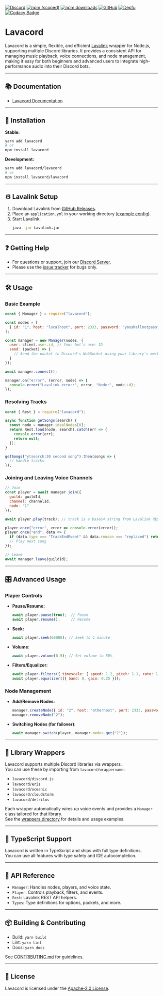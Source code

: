 [![Discord](https://discordapp.com/api/guilds/323779330033319941/embed.png)](https://discord.gg/wXrjZmV)
[![npm (scoped)](https://img.shields.io/npm/v/lavacord?label=npm%20version)](https://www.npmjs.com/package/lavacord)
[![npm downloads](https://img.shields.io/npm/dt/lavacord.svg?label=total%20downloads)](https://www.npmjs.com/package/lavacord)
[![GitHub](https://img.shields.io/github/license/lavacord/lavacord)](https://github.com/lavacord/lavacord/)
[![Depfu](https://badges.depfu.com/badges/70051aad57dddc0c44a990d26b1f6e23/overview.svg)](https://depfu.com/github/lavacord/Lavacord?project_id=11810)
[![Codacy Badge](https://app.codacy.com/project/badge/Grade/24960ea4889c4fb2a949cc4abc441ac5)](https://app.codacy.com/gh/lavacord/Lavacord/dashboard?utm_source=gh&utm_medium=referral&utm_content=&utm_campaign=Badge_grade)

# Lavacord

Lavacord is a simple, flexible, and efficient [Lavalink](https://github.com/lavalink-devs/Lavalink) wrapper for Node.js, supporting multiple Discord libraries. It provides a consistent API for managing music playback, voice connections, and node management, making it easy for both beginners and advanced users to integrate high-performance audio into their Discord bots.

---

## 📚 Documentation

- [Lavacord Documentation](https://lavacord.github.io/Lavacord/)

---

## 🚀 Installation

**Stable:**
```bash
yarn add lavacord
# or
npm install lavacord
```

**Development:**
```bash
yarn add lavacord/lavacord
# or
npm install lavacord/lavacord
```

---

## ⚙️ Lavalink Setup

1. Download Lavalink from [GitHub Releases](https://github.com/lavalink-devs/Lavalink/releases).
2. Place an `application.yml` in your working directory ([example config](https://github.com/lavalink-devs/Lavalink/blob/master/LavalinkServer/application.yml.example)).
3. Start Lavalink:
   ```bash
   java -jar Lavalink.jar
   ```

---

## ❓ Getting Help

- For questions or support, join our [Discord Server](https://discord.gg/wXrjZmV).
- Please use the [issue tracker](https://github.com/lavacord/lavacord/issues) for bugs only.

---

## 🛠️ Usage

### Basic Example

```js
const { Manager } = require("lavacord");

const nodes = [
  { id: "1", host: "localhost", port: 2333, password: "youshallnotpass" }
];

const manager = new Manager(nodes, {
  user: client.user.id, // Your bot's user ID
  send: (packet) => {
    // Send the packet to Discord's WebSocket using your library's method
  }
});

await manager.connect();

manager.on("error", (error, node) => {
  console.error("Lavalink error:", error, "Node:", node.id);
});
```

### Resolving Tracks

```js
const { Rest } = require("lavacord");

async function getSongs(search) {
  const node = manager.idealNodes[0];
  return Rest.load(node, search).catch(err => {
    console.error(err);
    return null;
  });
}

getSongs("ytsearch:30 second song").then(songs => {
  // handle tracks
});
```

### Joining and Leaving Voice Channels

```js
// Join
const player = await manager.join({
  guild: guildId,
  channel: channelId,
  node: "1"
});

await player.play(track); // track is a base64 string from Lavalink REST

player.once("error", error => console.error(error));
player.once("end", data => {
  if (data.type === "TrackEndEvent" && data.reason === "replaced") return;
  // Play next song
});

// Leave
await manager.leave(guildId);
```

---

## 🎛️ Advanced Usage

### Player Controls

- **Pause/Resume:**
  ```js
  await player.pause(true);  // Pause
  await player.resume();     // Resume
  ```
- **Seek:**
  ```js
  await player.seek(60000); // Seek to 1 minute
  ```
- **Volume:**
  ```js
  await player.volume(0.5); // Set volume to 50%
  ```
- **Filters/Equalizer:**
  ```js
  await player.filters({ timescale: { speed: 1.2, pitch: 1.1, rate: 1.0 } });
  await player.equalizer([{ band: 0, gain: 0.25 }]);
  ```

### Node Management

- **Add/Remove Nodes:**
  ```js
  manager.createNode({ id: "2", host: "otherhost", port: 2333, password: "pass" });
  manager.removeNode("2");
  ```
- **Switching Nodes (for failover):**
  ```js
  await manager.switch(player, manager.nodes.get("2"));
  ```

---

## 🤖 Library Wrappers

Lavacord supports multiple Discord libraries via wrappers.  
You can use these by importing from `lavacord/wrappername`:

- `lavacord/discord.js`
- `lavacord/eris`
- `lavacord/oceanic`
- `lavacord/cloudstorm`
- `lavacord/detritus`

Each wrapper automatically wires up voice events and provides a `Manager` class tailored for that library.  
See the [wrappers directory](src/wrappers/) for details and usage examples.

---

## 📝 TypeScript Support

Lavacord is written in TypeScript and ships with full type definitions.  
You can use all features with type safety and IDE autocompletion.

---

## 🧩 API Reference

- `Manager`: Handles nodes, players, and voice state.
- `Player`: Controls playback, filters, and events.
- `Rest`: Lavalink REST API helpers.
- `Types`: Type definitions for options, packets, and more.

---

## 📦 Building & Contributing

- Build: `yarn build`
- Lint: `yarn lint`
- Docs: `yarn docs`

See [CONTRIBUTING.md](https://github.com/lavacord/lavacord/blob/master/CONTRIBUTING.md) for guidelines.

---

## 📄 License

Lavacord is licensed under the [Apache-2.0 License](LICENSE).